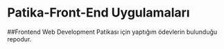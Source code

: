 # Patika-Front-End Uygulamaları
##Frontend Web Development Patikası için yaptığım ödevlerin bulunduğu repodur.

